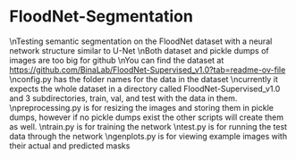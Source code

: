 # FloodNet-Segmentation
\nTesting semantic segmentation on the FloodNet dataset with a neural network structure similar to U-Net
\nBoth dataset and pickle dumps of images are too big for github
\nYou can find the dataset at https://github.com/BinaLab/FloodNet-Supervised_v1.0?tab=readme-ov-file
\nconfig.py has the folder names for the data in the dataset
\ncurrently it expects the whole dataset in a directory called FloodNet-Supervised_v1.0 and 3 subdirectories, train, val, and test with the data in them.
\npreprocessing.py is for resizing the images and storing them in pickle dumps, however if no pickle dumps exist the other scripts will create them as well.
\ntrain.py is for training the network
\ntest.py is for running the test data through the network
\ngenplots.py is for viewing example images with their actual and predicted masks
